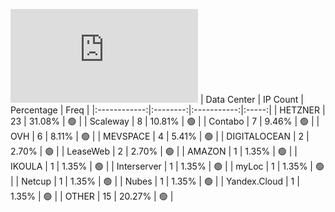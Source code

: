 ![Diagramm](https://github.com/obajay/StateSync-snapshots/blob/main/Projects/Lum/1/README.md)
| Data Center | IP Count | Percentage | Freq |
|:------------:|:--------:|:-----------:|:-----:|
| HETZNER | 23 | 31.08% | 🟢 |
| Scaleway | 8 | 10.81% | 🟢 |
| Contabo | 7 | 9.46% | 🟢 |
| OVH | 6 | 8.11% | 🟢 |
| MEVSPACE | 4 | 5.41% | 🟢 |
| DIGITALOCEAN | 2 | 2.70% | 🟢 |
| LeaseWeb | 2 | 2.70% | 🟢 |
| AMAZON | 1 | 1.35% | 🟢 |
| IKOULA | 1 | 1.35% | 🟢 |
| Interserver | 1 | 1.35% | 🟢 |
| myLoc | 1 | 1.35% | 🟢 |
| Netcup | 1 | 1.35% | 🟢 |
| Nubes | 1 | 1.35% | 🟢 |
| Yandex.Cloud | 1 | 1.35% | 🟢 |
| OTHER | 15 | 20.27% | 🟢 |
